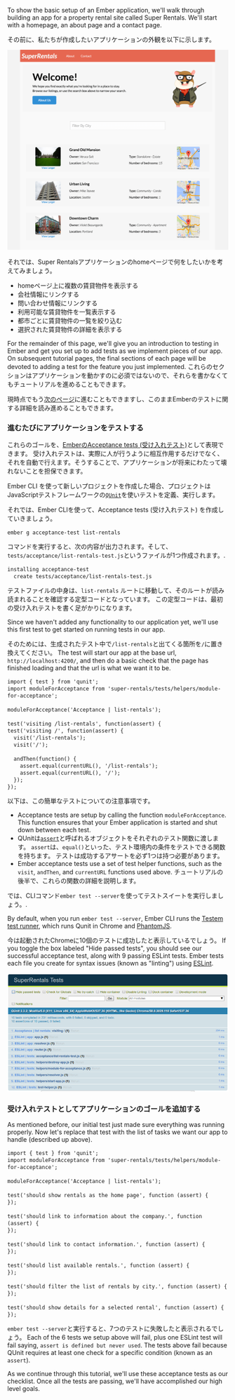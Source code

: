 To show the basic setup of an Ember application, we'll walk through building an app for a property rental site called Super Rentals. We'll start with a homepage, an about page and a contact page.

その前に、私たちが作成したいアプリケーションの外観を以下に示します。

![super rentals homepage screenshot](../../images/service/style-super-rentals-maps.png)

それでは、Super Rentalsアプリケーションのhomeページで何をしたいかを考えてみましょう。

* homeページ上に複数の賃貸物件を表示する
* 会社情報にリンクする
* 問い合わせ情報にリンクする
* 利用可能な賃貸物件を一覧表示する
* 都市ごとに賃貸物件の一覧を絞り込む
* 選択された賃貸物件の詳細を表示する

For the remainder of this page, we'll give you an introduction to testing in Ember and get you set up to add tests as we implement pieces of our app. On subsequent tutorial pages, the final sections of each page will be devoted to adding a test for the feature you just implemented. これらのセクションはアプリケーションを動かすのに必須ではないので、それらを書かなくてもチュートリアルを進めることもできます。

現時点でもう[次のページ](../routes-and-templates/)に進むこともできますし、このままEmberのテストに関する詳細を読み進めることもできます。

### 進むたびにアプリケーションをテストする

これらのゴールを、[EmberのAcceptance tests (受け入れテスト)](../../testing/acceptance/)として表現できます。 受け入れテストは、実際に人が行うように相互作用するだけでなく、それを自動で行えます。そうすることで、アプリケーションが将来にわたって壊れないことを担保できます。

Ember CLI を使って新しいプロジェクトを作成した場合、プロジェクトはJavaScriptテストフレームワークの[`QUnit`](https://qunitjs.com/)を使いテストを定義、実行します。

それでは、Ember CLIを使って、Acceptance tests (受け入れテスト) を作成していきましょう。

```shell
ember g acceptance-test list-rentals
```

コマンドを実行すると、次の内容が出力されます。そして、`tests/acceptance/list-rentals-test.js`というファイルが1つ作成されます。.

```shell
installing acceptance-test
  create tests/acceptance/list-rentals-test.js
```

テストファイルの中身は、`list-rentals` ルートに移動して、そのルートが読み読まれることを確認する定型コードとなっています。 この定型コードは、最初の受け入れテストを書く足がかりになります。

Since we haven't added any functionality to our application yet, we'll use this first test to get started on running tests in our app.

そのためには、生成されたテスト中で`/list-rentals`と出てくる箇所を`/`に置き換えてください。 The test will start our app at the base url, `http://localhost:4200/`, and then do a basic check that the page has finished loading and that the url is what we want it to be.

<pre><code class="/tests/acceptance/list-rentals-test.js{-6,+7,-8,+9,-12,+13}">import { test } from 'qunit';
import moduleForAcceptance from 'super-rentals/tests/helpers/module-for-acceptance';

moduleForAcceptance('Acceptance | list-rentals');

test('visiting /list-rentals', function(assert) {
test('visiting /', function(assert) {
  visit('/list-rentals');
  visit('/');

  andThen(function() {
    assert.equal(currentURL(), '/list-rentals');
    assert.equal(currentURL(), '/');
  });
});
</code></pre>

以下は、この簡単なテストについての注意事項です。

* Acceptance tests are setup by calling the function `moduleForAcceptance`. This function ensures that your Ember application is started and shut down between each test.
* QUnitは[`assert`](https://api.qunitjs.com/category/assert/)と呼ばれるオブジェクトをそれぞれのテスト関数に渡します。 `assert`は、`equal()`といった、テスト環境内の条件をテストできる関数を持ちます。 テストは成功するアサートを必ず1つは持つ必要があります。
* Ember acceptance tests use a set of test helper functions, such as the `visit`, `andThen`, and `currentURL` functions used above. チュートリアルの後半で、これらの関数の詳細を説明します。

では、CLIコマンド`ember test --server`を使ってテストスイートを実行しましょう。.

By default, when you run `ember test --server`, Ember CLI runs the [Testem test runner](https://github.com/testem/testem), which runs Qunit in Chrome and [PhantomJS](http://phantomjs.org/).

今は起動されたChromeに10個のテストに成功したと表示しているでしょう。 If you toggle the box labeled "Hide passed tests", you should see our successful acceptance test, along with 9 passing ESLint tests. Ember tests each file you create for syntax issues (known as "linting") using [ESLint](http://eslint.org/).

![Initial Tests Screenshot](../../images/acceptance-test/initial-tests.png)

### 受け入れテストとしてアプリケーションのゴールを追加する

As mentioned before, our initial test just made sure everything was running properly. Now let's replace that test with the list of tasks we want our app to handle (described up above).

<pre><code class="/tests/acceptance/list-rentals-test.js">import { test } from 'qunit';
import moduleForAcceptance from 'super-rentals/tests/helpers/module-for-acceptance';

moduleForAcceptance('Acceptance | list-rentals');

test('should show rentals as the home page', function (assert) {
});

test('should link to information about the company.', function (assert) {
});

test('should link to contact information.', function (assert) {
});

test('should list available rentals.', function (assert) {
});

test('should filter the list of rentals by city.', function (assert) {
});

test('should show details for a selected rental', function (assert) {
});
</code></pre>

`ember test --server`と実行すると、7つのテストに失敗したと表示されるでしょう。 Each of the 6 tests we setup above will fail, plus one ESLint test will fail saying, `assert is defined but never used`. The tests above fail because QUnit requires at least one check for a specific condition (known as an `assert`).

As we continue through this tutorial, we'll use these acceptance tests as our checklist. Once all the tests are passing, we'll have accomplished our high level goals.